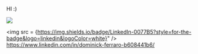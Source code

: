 HI :) 

![](https://komarev.com/ghpvc/?username=dom000D&color=blueviolet)

<img src = {https://img.shields.io/badge/LinkedIn-0077B5?style=for-the-badge&logo=linkedin&logoColor=white}" /> https://www.linkedin.com/in/dominick-ferraro-b608441b6/
